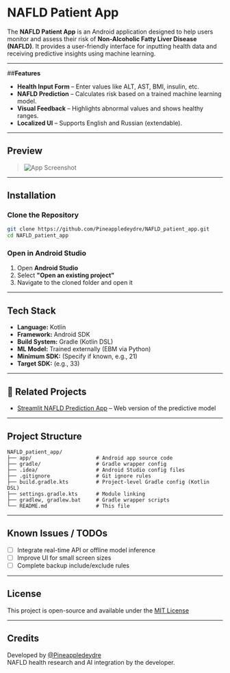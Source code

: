 # **NAFLD Patient App**

The **NAFLD Patient App** is an Android application designed to help users monitor and assess their risk of **Non-Alcoholic Fatty Liver Disease (NAFLD)**. It provides a user-friendly interface for inputting health data and receiving predictive insights using machine learning.

---

##**Features**

-  **Health Input Form** – Enter values like ALT, AST, BMI, insulin, etc.
- **NAFLD Prediction** – Calculates risk based on a trained machine learning model.
- **Visual Feedback** – Highlights abnormal values and shows healthy ranges.
- **Localized UI** – Supports English and Russian (extendable).
---

## **Preview**

> ![App Screenshot](screenshot.png)

---

## **Installation**

### **Clone the Repository**
```bash
git clone https://github.com/Pineappledeydre/NAFLD_patient_app.git
cd NAFLD_patient_app
```

### **Open in Android Studio**
1. Open **Android Studio**
2. Select **"Open an existing project"**
3. Navigate to the cloned folder and open it

---

## **Tech Stack**

- **Language:** Kotlin
- **Framework:** Android SDK
- **Build System:** Gradle (Kotlin DSL)
- **ML Model:** Trained externally (EBM via Python)
- **Minimum SDK:** (Specify if known, e.g., 21)
- **Target SDK:** (e.g., 33)

---

## 🔗 **Related Projects**
- [Streamlit NAFLD Prediction App](https://nafld-prediction.streamlit.app/) – Web version of the predictive model

---

## **Project Structure**
```
NAFLD_patient_app/
├── app/                     # Android app source code
├── gradle/                  # Gradle wrapper config
├── .idea/                   # Android Studio config files
├── .gitignore               # Git ignore rules
├── build.gradle.kts         # Project-level Gradle config (Kotlin DSL)
├── settings.gradle.kts      # Module linking
├── gradlew, gradlew.bat     # Gradle wrapper scripts
└── README.md                # This file
```

---

## **Known Issues / TODOs**
- [ ] Integrate real-time API or offline model inference
- [ ] Improve UI for small screen sizes
- [ ] Complete backup include/exclude rules

---

## **License**
This project is open-source and available under the [MIT License](LICENSE)

---

## **Credits**
Developed by [@Pineappledeydre](https://github.com/Pineappledeydre)  
NAFLD health research and AI integration by the developer.
